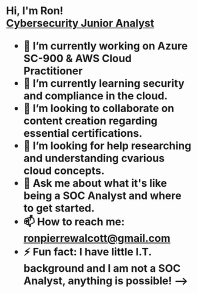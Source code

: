 <h1>Hi, I'm Ron! <br/><a href="https://github.com/ronwalcott/"</a> <a href="https://www.linkedin.com/in/ron-pierre-walcott/">Cybersecurity Junior Analyst</a>

- 🔭 I’m currently working on Azure SC-900 & AWS Cloud Practitioner
- 🌱 I’m currently learning security and compliance in the cloud.
- 👯 I’m looking to collaborate on content creation regarding essential certifications.
- 🤔 I’m looking for help researching and understanding cvarious cloud concepts.
- 💬 Ask me about what it's like being a SOC Analyst and where to get started. 
- 📫 How to reach me: ronpierrewalcott@gmail.com
- ⚡ Fun fact: I have little I.T. background and I am not a SOC Analyst, anything is possible!
-->
